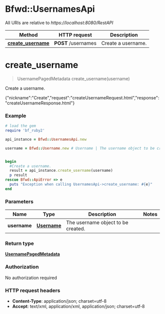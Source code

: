 # Bfwd::UsernamesApi

All URIs are relative to *https://localhost:8080/RestAPI*

Method | HTTP request | Description
------------- | ------------- | -------------
[**create_username**](UsernamesApi.md#create_username) | **POST** /usernames | Create a username.


# **create_username**
> UsernamePagedMetadata create_username(username)

Create a username.

{\"nickname\":\"Create\",\"request\":\"createUsernameRequest.html\",\"response\":\"createUsernameResponse.html\"}

### Example
```ruby
# load the gem
require 'bf_ruby2'

api_instance = Bfwd::UsernamesApi.new

username = Bfwd::Username.new # Username | The username object to be created.


begin
  #Create a username.
  result = api_instance.create_username(username)
  p result
rescue Bfwd::ApiError => e
  puts "Exception when calling UsernamesApi->create_username: #{e}"
end
```

### Parameters

Name | Type | Description  | Notes
------------- | ------------- | ------------- | -------------
 **username** | [**Username**](Username.md)| The username object to be created. | 

### Return type

[**UsernamePagedMetadata**](UsernamePagedMetadata.md)

### Authorization

No authorization required

### HTTP request headers

 - **Content-Type**: application/json; charset=utf-8
 - **Accept**: text/xml, application/xml, application/json; charset=utf-8



